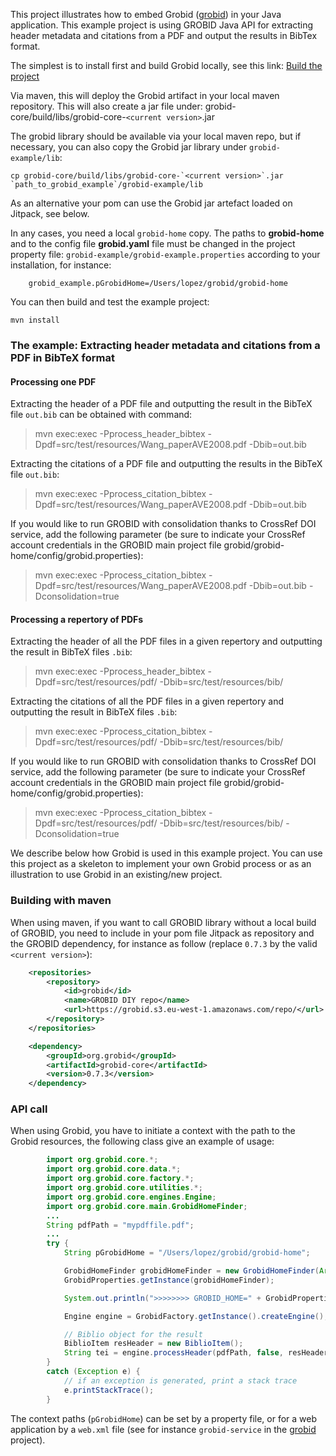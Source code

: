 This project illustrates how to embed Grobid ([grobid](https://raw.github.com/kermitt2/grobid)) in your Java application. This example project is using GROBID Java API for extracting header metadata and citations from a PDF and output the results in BibTex format. 

The  simplest is to install first and build Grobid locally, see this link: [Build the project](http://grobid.readthedocs.org/en/latest/Install-Grobid/)

Via maven, this will deploy the Grobid artifact in your local maven repository. This will also create a jar file under: grobid-core/build/libs/grobid-core-`<current version>`.jar

The grobid library should be available via your local maven repo, but if necessary, you can also copy the Grobid jar library under `grobid-example/lib`:

```console
cp grobid-core/build/libs/grobid-core-`<current version>`.jar `path_to_grobid_example`/grobid-example/lib
```

As an alternative your pom can use the Grobid jar artefact loaded on Jitpack, see below. 

In any cases, you need a local `grobid-home` copy. The paths to __grobid-home__ and to the config file __grobid.yaml__ file must be changed in the project property file:  `grobid-example/grobid-example.properties` according to your installation, for instance: 

```
	grobid_example.pGrobidHome=/Users/lopez/grobid/grobid-home
```

You can then build and test the example project:

```console
mvn install
```

### The example: Extracting header metadata and citations from a PDF in BibTeX format

#### Processing one PDF

Extracting the header of a PDF file and outputting the result in the BibTeX file `out.bib` can be obtained with command:

> mvn exec:exec -Pprocess_header_bibtex -Dpdf=src/test/resources/Wang_paperAVE2008.pdf -Dbib=out.bib 

Extracting the citations of a PDF file and outputting the results in the BibTeX file `out.bib`:

> mvn exec:exec -Pprocess_citation_bibtex -Dpdf=src/test/resources/Wang_paperAVE2008.pdf -Dbib=out.bib

If you would like to run GROBID with consolidation thanks to CrossRef DOI service, add the following parameter (be sure to indicate your CrossRef account credentials in the GROBID main project file grobid/grobid-home/config/grobid.properties):

> mvn exec:exec -Pprocess_citation_bibtex -Dpdf=src/test/resources/Wang_paperAVE2008.pdf -Dbib=out.bib -Dconsolidation=true

#### Processing a repertory of PDFs

Extracting the header of all the PDF files in a given repertory and outputting the result in BibTeX files `.bib`:

> mvn exec:exec -Pprocess_header_bibtex -Dpdf=src/test/resources/pdf/ -Dbib=src/test/resources/bib/

Extracting the citations of all the PDF files in a given repertory and outputting the result in BibTeX files `.bib`:

> mvn exec:exec -Pprocess_citation_bibtex -Dpdf=src/test/resources/pdf/ -Dbib=src/test/resources/bib/

If you would like to run GROBID with consolidation thanks to CrossRef DOI service, add the following parameter (be sure to indicate your CrossRef account credentials in the GROBID main project file grobid/grobid-home/config/grobid.properties):

> mvn exec:exec -Pprocess_citation_bibtex -Dpdf=src/test/resources/pdf/ -Dbib=src/test/resources/bib/ -Dconsolidation=true

We describe below how Grobid is used in this example project. You can use this project as a skeleton to implement your own Grobid process or as an illustration to use Grobid in an existing/new project. 

### Building with maven

When using maven, if you want to call GROBID library without a local build of GROBID, you need to include in your pom file Jitpack as repository and the GROBID dependency, for instance as follow (replace `0.7.3` by the valid `<current version>`):

```xml
    <repositories>
        <repository>
            <id>grobid</id>
            <name>GROBID DIY repo</name>
            <url>https://grobid.s3.eu-west-1.amazonaws.com/repo/</url>
        </repository>
    </repositories>

    <dependency>
        <groupId>org.grobid</groupId>
        <artifactId>grobid-core</artifactId>
        <version>0.7.3</version>
    </dependency>
```

### API call

When using Grobid, you have to initiate a context with the path to the Grobid resources, the following class give an example of usage:

```java
        import org.grobid.core.*;
        import org.grobid.core.data.*;
        import org.grobid.core.factory.*;
        import org.grobid.core.utilities.*;
        import org.grobid.core.engines.Engine;
        import org.grobid.core.main.GrobidHomeFinder;
        ...
        String pdfPath = "mypdffile.pdf";
        ...
		try {
			String pGrobidHome = "/Users/lopez/grobid/grobid-home";

			GrobidHomeFinder grobidHomeFinder = new GrobidHomeFinder(Arrays.asList(pGrobidHome));
            GrobidProperties.getInstance(grobidHomeFinder);

            System.out.println(">>>>>>>> GROBID_HOME=" + GrobidProperties.get_GROBID_HOME_PATH());

			Engine engine = GrobidFactory.getInstance().createEngine();

			// Biblio object for the result
			BiblioItem resHeader = new BiblioItem();
			String tei = engine.processHeader(pdfPath, false, resHeader);
		} 
		catch (Exception e) {
			// if an exception is generated, print a stack trace
			e.printStackTrace();
		} 
```

The context paths (`pGrobidHome`) can be set by a property file, or for a web application by a `web.xml` file (see for instance `grobid-service` in the [grobid](https://github.com/kermitt2/grobid) project).
